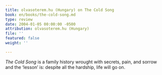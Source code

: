```yaml
---
title: olvasoterem.hu (Hungary) on The Cold Song
book: en/books/the-cold-song.md
type: review
date: 2004-01-05 00:00:00 -0500
attribution: olvasoterem.hu (Hungary)
file: ''
featured: false
weight: ''

---
```

_The Cold Song_ is a family history wrought with secrets, pain, and sorrow and the ‘lesson’ is: despite all the hardship, life will go on.